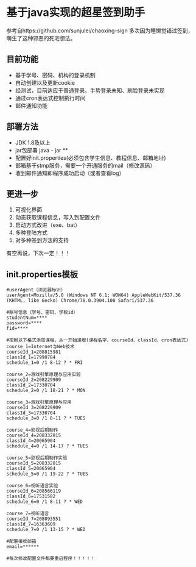 # 基于java实现的超星签到助手
参考自https://github.com/sunjulei/chaoxing-sign
多次因为睡懒觉错过签到，萌生了这种邪恶的死宅想法。
## 目前功能
* 基于学号、密码、机构的登录机制
* 自动创建以及更新cookie
* 经测试，目前适应于普通登录。手势登录未知、刷脸登录未实现
* 通过cron表达式控制执行时间
* 邮件通知功能
## 部署方法
* JDK 1.8及以上
* jar包部署 java - jar **
* 配置好init.properties(必须包含学生信息、教程信息、邮箱地址)
* 邮箱基于stmp服务，需要一个开通服务的mail（修改源码）
* 收到邮件通知即程序成功启动（或者查看log）

## 更进一步
1. 可视化界面
2. 动态获取课程信息，写入到配置文件
3. 启动方式改进（exe、bat）
4. 多种登陆方式
5. 对多种签到方法的支持

有空再说，下次一定！！！

## init.properties模板
```properties
#userAgent（浏览器标识）
userAgent=Mozilla/5.0 (Windows NT 6.1; WOW64) AppleWebKit/537.36 (KHTML, like Gecko) Chrome/78.0.3904.108 Safari/537.36

#账号信息（学号、密码、学校id）
studentNum=****
password=****
fid=****

#按照以下格式添加课程，从一开始递增(课程名字、courseId、classId、cron表达式)
course_1=Internet与Web技术
courseId_1=208815981
classId_1=17990784
schedule_1=0 /1 8-12 ? * FRI

course_2=游戏引擎原理与应用实验
courseId_2=208229909
classId_2=17330704
schedule_2=0 /1 18-21 ? * MON

course_3=游戏引擎原理与应用
courseId_3=208229909
classId_3=17330704
schedule_3=0 /1 8-11 ? * TUES

course_4=影视后期制作
courseId_4=208332815
classId_4=20065904
schedule_4=0 /1 14-17 ? * TUES

course_5=影视后期制作实验
courseId_5=208332815
classId_5=20065904
schedule_5=0 /1 19-22 ? * TUES

course_6=视听语言实验
courseId_6=208566119
classId_6=17531582
schedule_6=0 /1 8-11 ? * WED

course_7=视听语言
courseId_7=208093551
classId_7=16363609
schedule_7=0 /1 13-15 ? * WED

#配置接收邮箱
email=******

#每次修改配置文件都要重启程序！！！！！

```



